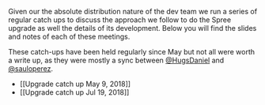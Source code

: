 Given our the absolute distribution nature of the dev team we run a series of regular catch ups to discuss the approach we follow to do the Spree upgrade as well the details of its development. Below you will find the slides and notes of each of these meetings.

These catch-ups have been held regularly since May but not all were worth a write up, as they were mostly a sync between [@HugsDaniel](https://github.com/HugsDaniel) and [@sauloperez](https://github.com/sauloperez).

* [[Upgrade catch up May 9, 2018]]
* [[Upgrade catch up Jul 19, 2018]]
